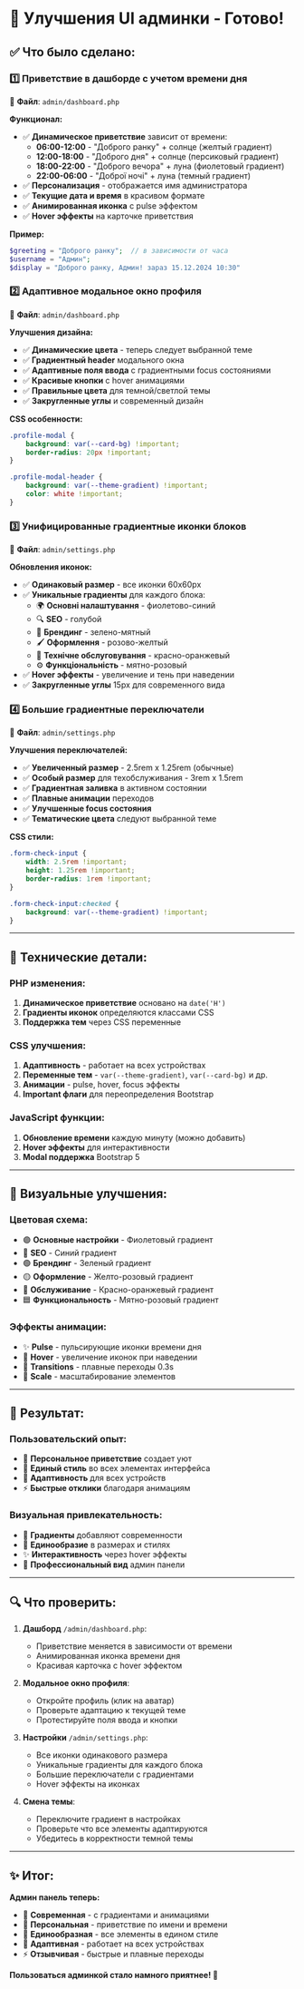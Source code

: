 # 🎨 Улучшения UI админки - Готово!

## ✅ **Что было сделано:**

### 1️⃣ **Приветствие в дашборде с учетом времени дня**
📍 **Файл**: `admin/dashboard.php`

**Функционал:**
- ✅ **Динамическое приветствие** зависит от времени:
  - **06:00-12:00** - "Доброго ранку" + солнце (желтый градиент)
  - **12:00-18:00** - "Доброго дня" + солнце (персиковый градиент)  
  - **18:00-22:00** - "Доброго вечора" + луна (фиолетовый градиент)
  - **22:00-06:00** - "Доброї ночі" + луна (темный градиент)
- ✅ **Персонализация** - отображается имя администратора
- ✅ **Текущие дата и время** в красивом формате
- ✅ **Анимированная иконка** с pulse эффектом
- ✅ **Hover эффекты** на карточке приветствия

**Пример:**
```php
$greeting = "Доброго ранку";  // в зависимости от часа
$username = "Админ";
$display = "Доброго ранку, Админ! зараз 15.12.2024 10:30"
```

### 2️⃣ **Адаптивное модальное окно профиля**
📍 **Файл**: `admin/dashboard.php`

**Улучшения дизайна:**
- ✅ **Динамические цвета** - теперь следует выбранной теме
- ✅ **Градиентный header** модального окна
- ✅ **Адаптивные поля ввода** с градиентными focus состояниями
- ✅ **Красивые кнопки** с hover анимациями
- ✅ **Правильные цвета** для темной/светлой темы
- ✅ **Закругленные углы** и современный дизайн

**CSS особенности:**
```css
.profile-modal {
    background: var(--card-bg) !important;
    border-radius: 20px !important;
}

.profile-modal-header {
    background: var(--theme-gradient) !important;
    color: white !important;
}
```

### 3️⃣ **Унифицированные градиентные иконки блоков**
📍 **Файл**: `admin/settings.php`

**Обновления иконок:**
- ✅ **Одинаковый размер** - все иконки 60x60px
- ✅ **Уникальные градиенты** для каждого блока:
  - 🌍 **Основні налаштування** - фиолетово-синий
  - 🔍 **SEO** - голубой
  - 🎨 **Брендинг** - зелено-мятный
  - 🖌️ **Оформлення** - розово-желтый
  - 🔧 **Технічне обслуговування** - красно-оранжевый
  - ⚙️ **Функціональність** - мятно-розовый
- ✅ **Hover эффекты** - увеличение и тень при наведении
- ✅ **Закругленные углы** 15px для современного вида

### 4️⃣ **Большие градиентные переключатели**
📍 **Файл**: `admin/settings.php`

**Улучшения переключателей:**
- ✅ **Увеличенный размер** - 2.5rem x 1.25rem (обычные)
- ✅ **Особый размер** для техобслуживания - 3rem x 1.5rem
- ✅ **Градиентная заливка** в активном состоянии
- ✅ **Плавные анимации** переходов
- ✅ **Улучшенные focus состояния**
- ✅ **Тематические цвета** следуют выбранной теме

**CSS стили:**
```css
.form-check-input {
    width: 2.5rem !important;
    height: 1.25rem !important;
    border-radius: 1rem !important;
}

.form-check-input:checked {
    background: var(--theme-gradient) !important;
}
```

---

## 🎯 **Технические детали:**

### **PHP изменения:**
1. **Динамическое приветствие** основано на `date('H')`
2. **Градиенты иконок** определяются классами CSS
3. **Поддержка тем** через CSS переменные

### **CSS улучшения:**
1. **Адаптивность** - работает на всех устройствах
2. **Переменные тем** - `var(--theme-gradient)`, `var(--card-bg)` и др.
3. **Анимации** - pulse, hover, focus эффекты
4. **Important флаги** для переопределения Bootstrap

### **JavaScript функции:**
1. **Обновление времени** каждую минуту (можно добавить)
2. **Hover эффекты** для интерактивности
3. **Modal поддержка** Bootstrap 5

---

## 🎨 **Визуальные улучшения:**

### **Цветовая схема:**
- 🟣 **Основные настройки** - Фиолетовый градиент
- 🔵 **SEO** - Синий градиент  
- 🟢 **Брендинг** - Зеленый градиент
- 🟡 **Оформление** - Желто-розовый градиент
- 🔴 **Обслуживание** - Красно-оранжевый градиент
- 🟦 **Функциональность** - Мятно-розовый градиент

### **Эффекты анимации:**
- ✨ **Pulse** - пульсирующие иконки времени дня
- 🎯 **Hover** - увеличение иконок при наведении
- 🔄 **Transitions** - плавные переходы 0.3s
- 📏 **Scale** - масштабирование элементов

---

## 🚀 **Результат:**

### **Пользовательский опыт:**
- 👋 **Персональное приветствие** создает уют
- 🎨 **Единый стиль** во всех элементах интерфейса
- 📱 **Адаптивность** для всех устройств
- ⚡ **Быстрые отклики** благодаря анимациям

### **Визуальная привлекательность:**
- 🌈 **Градиенты** добавляют современности
- 🔄 **Единообразие** в размерах и стилях
- ✨ **Интерактивность** через hover эффекты
- 🎯 **Профессиональный вид** админ панели

---

## 🔍 **Что проверить:**

1. **Дашборд** `/admin/dashboard.php`:
   - Приветствие меняется в зависимости от времени
   - Анимированная иконка времени дня
   - Красивая карточка с hover эффектом

2. **Модальное окно профиля**:
   - Откройте профиль (клик на аватар)
   - Проверьте адаптацию к текущей теме
   - Протестируйте поля ввода и кнопки

3. **Настройки** `/admin/settings.php`:
   - Все иконки одинакового размера
   - Уникальные градиенты для каждого блока
   - Большие переключатели с градиентами
   - Hover эффекты на иконках

4. **Смена темы**:
   - Переключите градиент в настройках
   - Проверьте что все элементы адаптируются
   - Убедитесь в корректности темной темы

---

## ✨ **Итог:**

**Админ панель теперь:**
- 🎨 **Современная** - с градиентами и анимациями
- 👤 **Персональная** - приветствие по имени и времени
- 🎯 **Единообразная** - все элементы в едином стиле  
- 📱 **Адаптивная** - работает на всех устройствах
- ⚡ **Отзывчивая** - быстрые и плавные переходы

**Пользоваться админкой стало намного приятнее! 🚀**